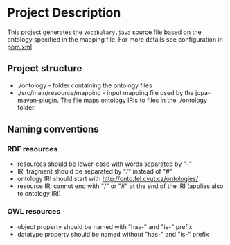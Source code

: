 # Project Description

This project generates the `Vocabulary.java` source file based on the ontology specified in the mapping file. 
For more details see configuration in [pom.xml](pom.xml)  

## Project structure
- ./ontology - folder containing the ontology files
- ./src/main/resource/mapping - input mapping file used by the jopa-maven-plugin. The file maps ontology IRIs to files 
in the ./ontology folder.


## Naming conventions
### RDF resources
- resources should be lower-case with words separated by "-"
- IRI fragment should be separated by "/" instead of "#"
- ontology IRI should start with http://onto.fel.cvut.cz/ontologies/
- resource IRI cannot end with "/" or "#" at the end of the IRI (applies also to ontology IRI)

### OWL resources
- object property should be named with "has-" and "is-" prefix
- datatype property should be named without "has-" and "is-" prefix
